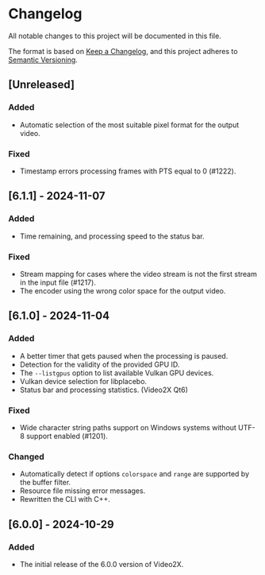 # Changelog

All notable changes to this project will be documented in this file.

The format is based on [Keep a Changelog](https://keepachangelog.com/en/1.1.0/),
and this project adheres to [Semantic Versioning](https://semver.org/spec/v2.0.0.html).

## [Unreleased]

### Added

- Automatic selection of the most suitable pixel format for the output video.

### Fixed

- Timestamp errors processing frames with PTS equal to 0 (#1222).

## [6.1.1] - 2024-11-07

### Added

- Time remaining, and processing speed to the status bar.

### Fixed

- Stream mapping for cases where the video stream is not the first stream in the input file (#1217).
- The encoder using the wrong color space for the output video.

## [6.1.0] - 2024-11-04

### Added

- A better timer that gets paused when the processing is paused.
- Detection for the validity of the provided GPU ID.
- The `--listgpus` option to list available Vulkan GPU devices.
- Vulkan device selection for libplacebo.
- Status bar and processing statistics. (Video2X Qt6)

### Fixed

- Wide character string paths support on Windows systems without UTF-8 support enabled (#1201).

### Changed

- Automatically detect if options `colorspace` and `range` are supported by the buffer filter.
- Resource file missing error messages.
- Rewritten the CLI with C++.

## [6.0.0] - 2024-10-29

### Added

- The initial release of the 6.0.0 version of Video2X.
